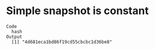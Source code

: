 # Simple snapshot is constant

    Code
      hash
    Output
      [1] "4d681eca1bd86f19cd55cbcbc1d36be8"

